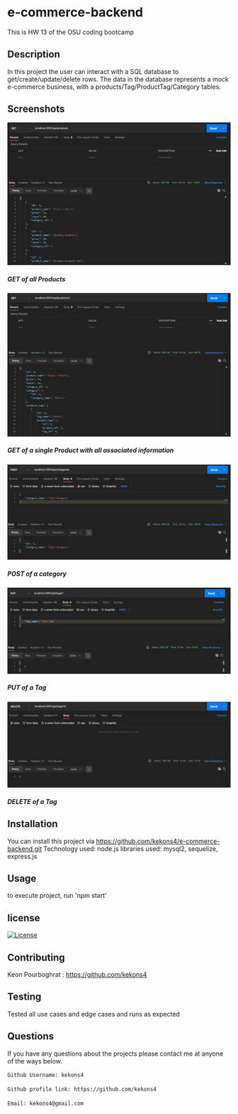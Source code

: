 # e-commerce-backend
This is HW 13 of the OSU coding bootcamp

## Description

In this project the user can interact with a SQL database to get/create/update/delete
rows. The data in the database represents a mock e-commerce business, with a 
products/Tag/ProductTag/Category tables.

## Screenshots

![Screenshot_one](/assets/screenshot_one.PNG)
##### GET of all Products

![Screenshot_two](/assets/screenshot_two.PNG)
##### GET of a single Product with all associated information

![Screenshot_three](/assets/screenshot_three.PNG)
##### POST of a category

![Screenshot_four](/assets/screenshot_four.PNG)
##### PUT of a Tag

![Screenshot_five](/assets/screenshot_five.PNG)
##### DELETE of a Tag

## Installation

You can install this project via https://github.com/kekons4/e-commerce-backend.git
Technology used: node.js
libraries used: mysql2, sequelize, express.js

## Usage

to execute project, run 'npm start'

## license

[![License](https://img.shields.io/badge/License-MIT-blue.svg)](https://opensource.org/licenses/MIT)

## Contributing

Keon Pourboghrat : https://github.com/kekons4

## Testing

Tested all use cases and edge cases and runs as expected

## Questions

If you have any questions about the projects please contact me at anyone of the ways below.

    Github Username: kekons4

    Github profile link: https://github.com/kekons4

    Email: kekons4@gmail.com
